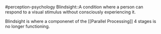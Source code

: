 #perception-psychology 
Blindsight::A condition where a person can respond to a visual stimulus without consciously experiencing it.
<!--SR:!2024-02-03,1,230-->


Blindsight is where a componenet of the [[Parallel Processing]] 4 stages is no longer functioning. 